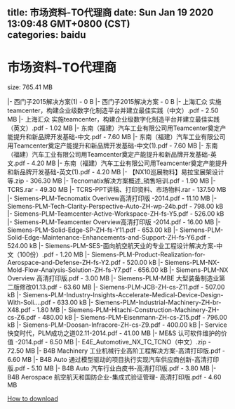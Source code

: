 
title: 市场资料-TO代理商
date: Sun Jan 19 2020 13:09:48 GMT+0800 (CST)    
categories: baidu
---

# 市场资料-TO代理商
size: 765.41 MB
 
 
|- 西门子2015解决方案(1) - 0 B
|- 西门子2015解决方案 - 0 B
|- 上海汇众 实施teamcenter，构建企业级数字化制造平台并建立最佳实践（中文）.pdf - 2.50 MB
|- 上海汇众 实施teamcenter，构建企业级数字化制造平台并建立最佳实践（英文）.pdf - 1.02 MB
|- 东南（福建）汽车工业有限公司用Teamcenter奠定产能提升和新品牌开发基础-中文.pdf - 7.60 MB
|- 东南（福建）汽车工业有限公司用Teamcenter奠定产能提升和新品牌开发基础-中文(1).pdf - 7.60 MB
|- 东南（福建）汽车工业有限公司用Teamcenter奠定产能提升和新品牌开发基础-英文.pdf - 4.20 MB
|- 东南（福建）汽车工业有限公司用Teamcenter奠定产能提升和新品牌开发基础-英文(1).pdf - 4.20 MB
|- 【NX10巡展物料】易拉宝展架设计等.zip - 306.30 MB
|- Tecnomatix解决方案概述_销售培训.pdf - 1.90 MB
|- TCRS.rar - 49.30 MB
|- TCRS-PPT讲稿、打印资料、市场物料.rar - 137.50 MB
|- Siemens-PLM-Tecnomatix Overivew高清打印版 -2014.pdf - 11.10 MB
|- Siemens-PLM-Tech-Clarity-Perspective-Auto-ZH-wp-24b.pdf - 798.00 kB
|- Siemens-PLM-Teamcenter-Active-Workspace-ZH-fs-Y5.pdf - 526.00 kB
|- Siemens-PLM-Teamcenter Overview高清打印版 -2014.pdf - 16.00 MB
|- Siemens-PLM-Solid-Edge-SP-ZH-fs-Y11.pdf - 653.00 kB
|- Siemens-PLM-Solid-Edge-Maintenance-Enhancements-and-Support-ZH-fs-Y6.pdf - 524.00 kB
|- Siemens-PLM-SES-面向航空航天业的专业工程设计解决方案-中文（100份）.pdf - 1.20 MB
|- Siemens-PLM-Product-Realization-for-Aerospace-and-Defense-ZH-fs-Y2.pdf - 520.00 kB
|- Siemens-PLM-NX-Mold-Flow-Analysis-Solution-ZH-fs-Y7.pdf - 656.00 kB
|- Siemens-PLM-NX Overview 高清打印版.pdf - 3.00 MB
|- Siemens-PLM-MBE 大型装备制造业第二版修改01.13.pdf - 63.60 MB
|- Siemens-PLM-JCB-ZH-cs-Z11.pdf - 507.00 kB
|- Siemens-PLM-Industry-Insights-Accelerate-Medical-Device-Design-With-Soli....pdf - 633.00 kB
|- Siemens-PLM-Industrial-Machinery-ZH-br-X48.pdf - 1.80 MB
|- Siemens-PLM-Hitachi-Construction-Machinery-ZH-cs-Z6.pdf - 480.00 kB
|- Siemens-PLM-Eisenmann-ZH-cs-Z15.pdf - 796.00 kB
|- Siemens-PLM-Doosan-Infracore-ZH-cs-Z9.pdf - 400.00 kB
|- Service快变时代，PLM成功之道02.11-2014.pdf - 41.00 MB
|- ME&S 认可软件维护的价值 -2014.pdf - 6.50 MB
|- E4E_Automotive_NX_TC_TCNO（中文）.zip - 72.50 MB
|- B4B Machinery 工业机械行业高阶工程解决方案-高清打印版.pdf - 6.60 MB
|- B4B Auto 通过模型驱动的项目执行实现汽车供应商创新-高清打印版.pdf - 5.10 MB
|- B4B Auto 汽车行业白皮书-高清打印版.pdf - 3.80 MB
|- B4B Aerospace 航空航天和国防企业-集成式验证管理- 高清打印版.pdf - 4.60 MB

[How to download](https://bpcam.bemobtrk.com/go/2ceec3aa-1ca2-46d6-b9ff-aaa5c184517c?jno=423)